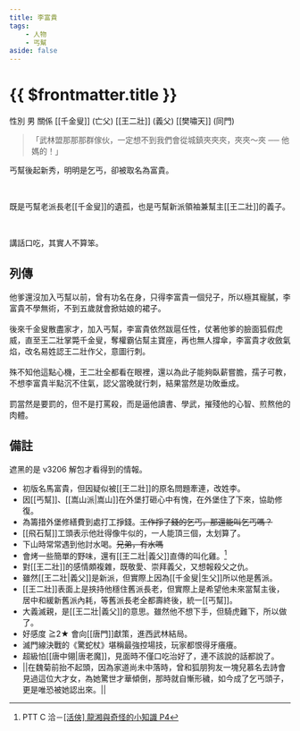 ```yaml
---
title: 李富貴
tags:
    - 人物
    - 丐幫
aside: false
---
```


# {{ $frontmatter.title }}

<ChTabs position="bottom">
	<ChTab title="李富貴">
		<Ch src='/images/characters/special809/normal.webp' position='right'/>
		<ChName nameZh='李富貴' nameEn='Li Fu Gui' position='right' />
		<ChTable>
			<ChTr>
				<ChTd isTitle=true>
					性別
				</ChTd>
				<ChTd>
					男
				</ChTd>
			</ChTr>
			<ChTr>
				<ChTd isTitle=true position='center'>
					關係
				</ChTd>
			</ChTr>
			<ChTr>
				<ChTd position='center'>
					[[千金叟]] (亡父)
				</ChTd>
			</ChTr>
			<ChTr>
				<ChTd position='center'>
					[[王二壯]] (義父)
				</ChTd>
			</ChTr>
			<ChTr>
				<ChTd position='center'>
					[[樊嘯天]] (同門)
				</ChTd>
			</ChTr>
		</ChTable>
	</ChTab>
</ChTabs>

> 「武林盟那那那群傢伙，一定想不到我們會從城鎮夾夾夾，夾夾～夾 ── 他媽的！」

丐幫後起新秀，明明是乞丐，卻被取名為富貴。

<br>

既是丐幫老派長老[[千金叟]]的遺孤，也是丐幫新派領袖兼幫主[[王二壯]]的義子。

<br>

講話口吃，其實人不算笨。

## 列傳

<Tabs>
  <Tab title="列傳一">
	他爹還沒加入丐幫以前，曾有功名在身，只得李富貴一個兒子，所以極其寵膩，李富貴不學無術，不到五歲就會掀姑娘的裙子。<br><br>
	後來千金叟散盡家才，加入丐幫，李富貴依然跋扈任性，仗著他爹的臉面狐假虎威，直至王二壯掌斃千金叟，奪權霸佔幫主寶座，再也無人撐傘，李富貴才收斂氣焰，改名易姓認王二壯作父，意圖行刺。<br><br>
	殊不知他這點心機，王二壯全都看在眼裡，還以為此子能夠臥薪嘗膽，孺子可教，不想李富貴半點沉不住氣，認父當晚就行刺，結果當然是功敗垂成。<br><br>
	罰當然是要罰的，但不是打罵殺，而是逼他讀書、學武，摧殘他的心智、煎熬他的肉體。
  </Tab>
</Tabs>

## 備註

遮黑的是 v3206 解包才看得到的情報。

-   初版名馬富貴，但因疑似被[[王二壯]]的原名問題牽連，改姓李。
-   因[[丐幫]]、[[嵩山派|嵩山]]在外堡打砸心中有愧，在外堡住了下來，協助修復。
-   為籌措外堡修繕費到處打工掙錢。~~工作掙了錢的乞丐，那還能叫乞丐嗎？~~
-   [[飛石幫]]工頭表示他壯得像牛似的，一人能頂三個，太划算了。
-   下山時常常遇到他討水喝。~~兄弟，有水嗎~~
-   會烤一些簡單的野味，還有[[王二壯|義父]]直傳的叫化雞。[^1]
-   對[[王二壯]]的感情頗複雜，既敬愛、崇拜義父，又想報殺父之仇。
-   雖然[[王二壯|義父]]是新派，但實際上因為[[千金叟|生父]]所以他是舊派。
-   [[王二壯]]表面上是挾持他穩住舊派長老，但實際上是希望他未來當幫主後，居中和緩新舊派內耗，等舊派長老全都壽終後，統一[[丐幫]]。
-   大義滅親，是[[王二壯|義父]]的意思。雖然他不想下手，但騎虎難下，所以做了。
-   好感度 ≧2★ 會向[[唐門]]獻策，進西武林結局。
-   滅門線決戰的《驚蛇杖》堪稱最強控場技，玩家都恨得牙癢癢。
-   超級怕[[唐中翎|唐老魔]]，見面時不僅口吃治好了，連不該說的話都說了。
-   <MarkdownWrapper>||在魏菊前抬不起頭，因為家道尚未中落時，曾和狐朋狗友一塊兒慕名去詩會見過這位大才女，為她驚世才華傾倒，那時就自慚形穢，如今成了乞丐頭子，更是唯恐被她認出來。||</MarkdownWrapper>

[^1]: PTT C 洽－[\[活俠\] 龍湘與奇怪的小知識 P4](https://www.ptt.cc/bbs/C_Chat/M.1729423145.A.69F.html)
